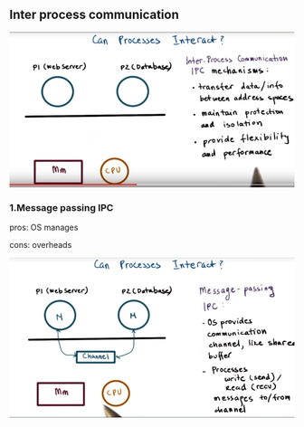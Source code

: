 ## Inter process communication

![](/assets/IPC.png)

### 1.Message passing IPC

pros: OS manages

cons: overheads

![](/assets/message_passing_IPC.png)

